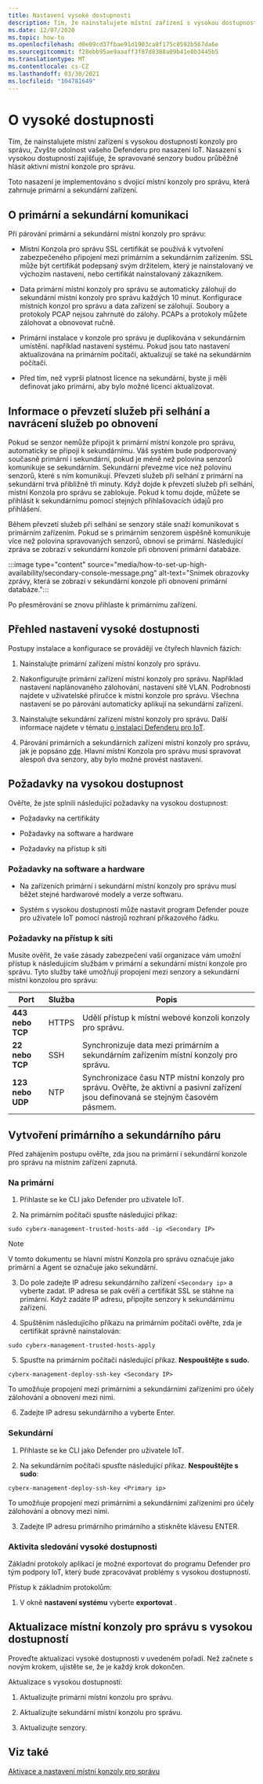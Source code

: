 ```yaml
---
title: Nastavení vysoké dostupnosti
description: Tím, že nainstalujete místní zařízení s vysokou dostupností konzoly pro správu, Zvyšte odolnost vašeho Defenderu pro nasazení IoT. Nasazení s vysokou dostupností zajišťuje, že spravované senzory budou průběžně hlásit aktivní místní konzole pro správu.
ms.date: 12/07/2020
ms.topic: how-to
ms.openlocfilehash: d0e09cd37fbae91d1903ca8f175c0592b567da6e
ms.sourcegitcommit: f28ebb95ae9aaaff3f87d8388a09b41e0b3445b5
ms.translationtype: MT
ms.contentlocale: cs-CZ
ms.lasthandoff: 03/30/2021
ms.locfileid: "104781649"
---
```

# <a name="about-high-availability"></a>O vysoké dostupnosti

Tím, že nainstalujete místní zařízení s vysokou dostupností konzoly pro správu, Zvyšte odolnost vašeho Defenderu pro nasazení IoT. Nasazení s vysokou dostupností zajišťuje, že spravované senzory budou průběžně hlásit aktivní místní konzole pro správu.

Toto nasazení je implementováno s dvojicí místní konzoly pro správu, která zahrnuje primární a sekundární zařízení.

## <a name="about-primary-and-secondary-communication"></a>O primární a sekundární komunikaci

Při párování primární a sekundární místní konzoly pro správu:

- Místní Konzola pro správu SSL certifikát se používá k vytvoření zabezpečeného připojení mezi primárním a sekundárním zařízením. SSL může být certifikát podepsaný svým držitelem, který je nainstalovaný ve výchozím nastavení, nebo certifikát nainstalovaný zákazníkem.

- Data primární místní konzoly pro správu se automaticky zálohují do sekundární místní konzoly pro správu každých 10 minut. Konfigurace místních konzol pro správu a data zařízení se zálohují. Soubory a protokoly PCAP nejsou zahrnuté do zálohy. PCAPs a protokoly můžete zálohovat a obnovovat ručně.

- Primární instalace v konzole pro správu je duplikována v sekundárním umístění. například nastavení systému. Pokud jsou tato nastavení aktualizována na primárním počítači, aktualizují se také na sekundárním počítači.

- Před tím, než vyprší platnost licence na sekundární, byste ji měli definovat jako primární, aby bylo možné licenci aktualizovat.

## <a name="about-failover-and-failback"></a>Informace o převzetí služeb při selhání a navrácení služeb po obnovení

Pokud se senzor nemůže připojit k primární místní konzole pro správu, automaticky se připojí k sekundárnímu. Váš systém bude podporovaný současně primární i sekundární, pokud je méně než polovina senzorů komunikuje se sekundárním. Sekundární převezme více než polovinu senzorů, které s ním komunikují. Převzetí služeb při selhání z primární na sekundární trvá přibližně tři minuty. Když dojde k převzetí služeb při selhání, místní Konzola pro správu se zablokuje. Pokud k tomu dojde, můžete se přihlásit k sekundárnímu pomocí stejných přihlašovacích údajů pro přihlášení.

Během převzetí služeb při selhání se senzory stále snaží komunikovat s primárním zařízením. Pokud se s primárním senzorem úspěšně komunikuje více než polovina spravovaných senzorů, obnoví se primární. Následující zpráva se zobrazí v sekundární konzole při obnovení primární databáze.

:::image type="content" source="media/how-to-set-up-high-availability/secondary-console-message.png" alt-text="Snímek obrazovky zprávy, která se zobrazí v sekundární konzole při obnovení primární databáze.":::

Po přesměrování se znovu přihlaste k primárnímu zařízení.

## <a name="high-availability-setup-overview"></a>Přehled nastavení vysoké dostupnosti

Postupy instalace a konfigurace se provádějí ve čtyřech hlavních fázích:

1. Nainstalujte primární zařízení místní konzoly pro správu. 

2. Nakonfigurujte primární zařízení místní konzoly pro správu. Například nastavení naplánovaného zálohování, nastavení sítě VLAN. Podrobnosti najdete v uživatelské příručce k místní konzole pro správu. Všechna nastavení se po párování automaticky aplikují na sekundární zařízení.

3. Nainstalujte sekundární zařízení místní konzoly pro správu. Další informace najdete v tématu [o instalaci Defenderu pro IoT](how-to-install-software.md).

4. Párování primárních a sekundárních zařízení místní konzoly pro správu, jak je popsáno [zde](https://infrascale.secure.force.com/pkb/articles/Support_Article/How-to-access-your-Appliance-Management-Console). Hlavní místní Konzola pro správu musí spravovat alespoň dva senzory, aby bylo možné provést nastavení.

## <a name="high-availability-requirements"></a>Požadavky na vysokou dostupnost

Ověřte, že jste splnili následující požadavky na vysokou dostupnost:

- Požadavky na certifikáty

- Požadavky na software a hardware

- Požadavky na přístup k síti

### <a name="software-and-hardware-requirements"></a>Požadavky na software a hardware

- Na zařízeních primární i sekundární místní konzoly pro správu musí běžet stejné hardwarové modely a verze softwaru.

- Systém s vysokou dostupností může nastavit program Defender pouze pro uživatele IoT pomocí nástrojů rozhraní příkazového řádku.

### <a name="network-access-requirements"></a>Požadavky na přístup k síti

Musíte ověřit, že vaše zásady zabezpečení vaší organizace vám umožní přístup k následujícím službám v primární a sekundární místní konzole pro správu. Tyto služby také umožňují propojení mezi senzory a sekundární místní konzolou pro správu:

|Port|Služba|Popis|
|----|-------|-----------|
|**443 nebo TCP**|HTTPS|Udělí přístup k místní webové konzoli konzoly pro správu.|
|**22 nebo TCP**|SSH|Synchronizuje data mezi primárním a sekundárním zařízením místní konzoly pro správu.|
|**123 nebo UDP**|NTP| Synchronizace času NTP místní konzoly pro správu. Ověřte, že aktivní a pasivní zařízení jsou definovaná se stejným časovém pásmem.|

## <a name="create-the-primary-and-secondary-pair"></a>Vytvoření primárního a sekundárního páru

Před zahájením postupu ověřte, zda jsou na primární i sekundární konzole pro správu na místním zařízení zapnutá.  

### <a name="on-the-primary"></a>Na primární

1. Přihlaste se ke CLI jako Defender pro uživatele IoT.

2. Na primárním počítači spusťte následující příkaz:

```azurecli-interactive
sudo cyberx-management-trusted-hosts-add -ip <Secondary IP>
```

>[!NOTE]
>V tomto dokumentu se hlavní místní Konzola pro správu označuje jako primární a Agent se označuje jako sekundární.

3. Do pole zadejte IP adresu sekundárního zařízení ```<Secondary ip>``` a vyberte zadat. IP adresa se pak ověří a certifikát SSL se stáhne na primární. Když zadáte IP adresu, připojíte senzory k sekundárnímu zařízení.

4. Spuštěním následujícího příkazu na primárním počítači ověřte, zda je certifikát správně nainstalován:

```azurecli-interactive
sudo cyberx-management-trusted-hosts-apply
```

5. Spusťte na primárním počítači následující příkaz. **Nespouštějte s sudo.**

```azurecli-interactive
cyberx-management-deploy-ssh-key <Secondary IP>
```

To umožňuje propojení mezi primárními a sekundárními zařízeními pro účely zálohování a obnovení mezi nimi.

6. Zadejte IP adresu sekundárního a vyberte Enter.

### <a name="on-the-secondary"></a>Sekundární

1. Přihlaste se ke CLI jako Defender pro uživatele IoT.

2. Na sekundárním počítači spusťte následující příkaz. **Nespouštějte s sudo**:

```azurecli-interactive
cyberx-management-deploy-ssh-key <Primary ip>
```

To umožňuje propojení mezi primárními a sekundárními zařízeními pro účely zálohování a obnovy mezi nimi.

3. Zadejte IP adresu primárního primárního a stiskněte klávesu ENTER.

### <a name="track-high-availability-activity"></a>Aktivita sledování vysoké dostupnosti

Základní protokoly aplikací je možné exportovat do programu Defender pro tým podpory IoT, který bude zpracovávat problémy s vysokou dostupností.  

Přístup k základním protokolům:

1. V okně **nastavení systému** vyberte **exportovat** .

## <a name="update-the-on-premises-management-console-with-high-availability"></a>Aktualizace místní konzoly pro správu s vysokou dostupností

Proveďte aktualizaci vysoké dostupnosti v uvedeném pořadí. Než začnete s novým krokem, ujistěte se, že je každý krok dokončen.

Aktualizace s vysokou dostupností:

1. Aktualizujte primární místní konzolu pro správu.

2. Aktualizujte sekundární místní konzolu pro správu.

3. Aktualizujte senzory.

## <a name="see-also"></a>Viz také

[Aktivace a nastavení místní konzoly pro správu](how-to-activate-and-set-up-your-on-premises-management-console.md)